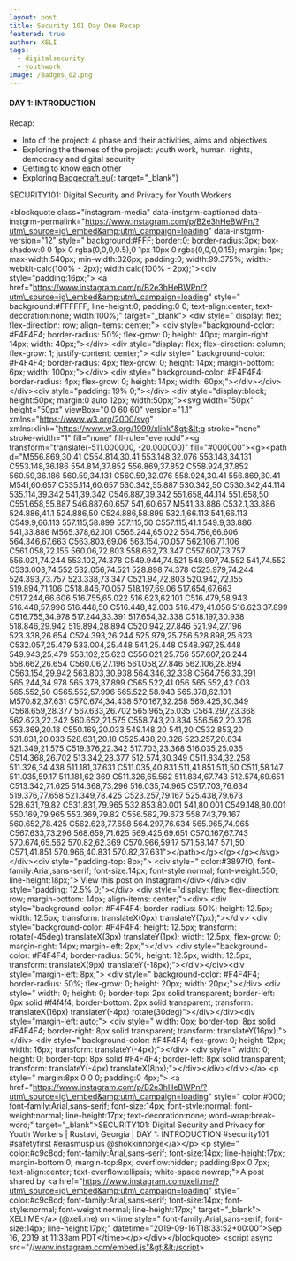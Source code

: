 ```yaml
---
layout: post
title: Security 101 Day One Recap
featured: true
author: XELI
tags:
  - digitalsecurity
  - youthwork
image: /Badges_02.png
---
```


#### DAY 1: INTRODUCTION

Recap:

* Into of the project: 4 phase and their activities, aims and objectives
* Exploring the themes of the project: youth work, human&nbsp; rights, democracy and digital security
* Getting to know each other
* Exploring [Badgecraft.eu](Badgecraft.eu){: target="_blank"}

SECURITY101: Digital Security and Privacy for Youth Workers

&lt;blockquote class="instagram-media" data-instgrm-captioned data-instgrm-permalink="https://www.instagram.com/p/B2e3hHeBWPn/?utm\_source=ig\_embed&amp;utm\_campaign=loading" data-instgrm-version="12" style=" background:\#FFF; border:0; border-radius:3px; box-shadow:0 0 1px 0 rgba(0,0,0,0.5),0 1px 10px 0 rgba(0,0,0,0.15); margin: 1px; max-width:540px; min-width:326px; padding:0; width:99.375%; width:-webkit-calc(100% - 2px); width:calc(100% - 2px);"&gt;&lt;div style="padding:16px;"&gt; &lt;a href="https://www.instagram.com/p/B2e3hHeBWPn/?utm\_source=ig\_embed&amp;utm\_campaign=loading" style=" background:\#FFFFFF; line-height:0; padding:0 0; text-align:center; text-decoration:none; width:100%;" target="\_blank"&gt; &lt;div style=" display: flex; flex-direction: row; align-items: center;"&gt; &lt;div style="background-color: \#F4F4F4; border-radius: 50%; flex-grow: 0; height: 40px; margin-right: 14px; width: 40px;"&gt;&lt;/div&gt; &lt;div style="display: flex; flex-direction: column; flex-grow: 1; justify-content: center;"&gt; &lt;div style=" background-color: \#F4F4F4; border-radius: 4px; flex-grow: 0; height: 14px; margin-bottom: 6px; width: 100px;"&gt;&lt;/div&gt; &lt;div style=" background-color: \#F4F4F4; border-radius: 4px; flex-grow: 0; height: 14px; width: 60px;"&gt;&lt;/div&gt;&lt;/div&gt;&lt;/div&gt;&lt;div style="padding: 19% 0;"&gt;&lt;/div&gt; &lt;div style="display:block; height:50px; margin:0 auto 12px; width:50px;"&gt;&lt;svg width="50px" height="50px" viewBox="0 0 60 60" version="1.1" xmlns="https://www.w3.org/2000/svg" xmlns:xlink="https://www.w3.org/1999/xlink"&gt;&lt;g stroke="none" stroke-width="1" fill="none" fill-rule="evenodd"&gt;&lt;g transform="translate(-511.000000, -20.000000)" fill="\#000000"&gt;&lt;g&gt;&lt;path d="M556.869,30.41 C554.814,30.41 553.148,32.076 553.148,34.131 C553.148,36.186 554.814,37.852 556.869,37.852 C558.924,37.852 560.59,36.186 560.59,34.131 C560.59,32.076 558.924,30.41 556.869,30.41 M541,60.657 C535.114,60.657 530.342,55.887 530.342,50 C530.342,44.114 535.114,39.342 541,39.342 C546.887,39.342 551.658,44.114 551.658,50 C551.658,55.887 546.887,60.657 541,60.657 M541,33.886 C532.1,33.886 524.886,41.1 524.886,50 C524.886,58.899 532.1,66.113 541,66.113 C549.9,66.113 557.115,58.899 557.115,50 C557.115,41.1 549.9,33.886 541,33.886 M565.378,62.101 C565.244,65.022 564.756,66.606 564.346,67.663 C563.803,69.06 563.154,70.057 562.106,71.106 C561.058,72.155 560.06,72.803 558.662,73.347 C557.607,73.757 556.021,74.244 553.102,74.378 C549.944,74.521 548.997,74.552 541,74.552 C533.003,74.552 532.056,74.521 528.898,74.378 C525.979,74.244 524.393,73.757 523.338,73.347 C521.94,72.803 520.942,72.155 519.894,71.106 C518.846,70.057 518.197,69.06 517.654,67.663 C517.244,66.606 516.755,65.022 516.623,62.101 C516.479,58.943 516.448,57.996 516.448,50 C516.448,42.003 516.479,41.056 516.623,37.899 C516.755,34.978 517.244,33.391 517.654,32.338 C518.197,30.938 518.846,29.942 519.894,28.894 C520.942,27.846 521.94,27.196 523.338,26.654 C524.393,26.244 525.979,25.756 528.898,25.623 C532.057,25.479 533.004,25.448 541,25.448 C548.997,25.448 549.943,25.479 553.102,25.623 C556.021,25.756 557.607,26.244 558.662,26.654 C560.06,27.196 561.058,27.846 562.106,28.894 C563.154,29.942 563.803,30.938 564.346,32.338 C564.756,33.391 565.244,34.978 565.378,37.899 C565.522,41.056 565.552,42.003 565.552,50 C565.552,57.996 565.522,58.943 565.378,62.101 M570.82,37.631 C570.674,34.438 570.167,32.258 569.425,30.349 C568.659,28.377 567.633,26.702 565.965,25.035 C564.297,23.368 562.623,22.342 560.652,21.575 C558.743,20.834 556.562,20.326 553.369,20.18 C550.169,20.033 549.148,20 541,20 C532.853,20 531.831,20.033 528.631,20.18 C525.438,20.326 523.257,20.834 521.349,21.575 C519.376,22.342 517.703,23.368 516.035,25.035 C514.368,26.702 513.342,28.377 512.574,30.349 C511.834,32.258 511.326,34.438 511.181,37.631 C511.035,40.831 511,41.851 511,50 C511,58.147 511.035,59.17 511.181,62.369 C511.326,65.562 511.834,67.743 512.574,69.651 C513.342,71.625 514.368,73.296 516.035,74.965 C517.703,76.634 519.376,77.658 521.349,78.425 C523.257,79.167 525.438,79.673 528.631,79.82 C531.831,79.965 532.853,80.001 541,80.001 C549.148,80.001 550.169,79.965 553.369,79.82 C556.562,79.673 558.743,79.167 560.652,78.425 C562.623,77.658 564.297,76.634 565.965,74.965 C567.633,73.296 568.659,71.625 569.425,69.651 C570.167,67.743 570.674,65.562 570.82,62.369 C570.966,59.17 571,58.147 571,50 C571,41.851 570.966,40.831 570.82,37.631"&gt;&lt;/path&gt;&lt;/g&gt;&lt;/g&gt;&lt;/g&gt;&lt;/svg&gt;&lt;/div&gt;&lt;div style="padding-top: 8px;"&gt; &lt;div style=" color:\#3897f0; font-family:Arial,sans-serif; font-size:14px; font-style:normal; font-weight:550; line-height:18px;"&gt; View this post on Instagram&lt;/div&gt;&lt;/div&gt;&lt;div style="padding: 12.5% 0;"&gt;&lt;/div&gt; &lt;div style="display: flex; flex-direction: row; margin-bottom: 14px; align-items: center;"&gt;&lt;div&gt; &lt;div style="background-color: \#F4F4F4; border-radius: 50%; height: 12.5px; width: 12.5px; transform: translateX(0px) translateY(7px);"&gt;&lt;/div&gt; &lt;div style="background-color: \#F4F4F4; height: 12.5px; transform: rotate(-45deg) translateX(3px) translateY(1px); width: 12.5px; flex-grow: 0; margin-right: 14px; margin-left: 2px;"&gt;&lt;/div&gt; &lt;div style="background-color: \#F4F4F4; border-radius: 50%; height: 12.5px; width: 12.5px; transform: translateX(9px) translateY(-18px);"&gt;&lt;/div&gt;&lt;/div&gt;&lt;div style="margin-left: 8px;"&gt; &lt;div style=" background-color: \#F4F4F4; border-radius: 50%; flex-grow: 0; height: 20px; width: 20px;"&gt;&lt;/div&gt; &lt;div style=" width: 0; height: 0; border-top: 2px solid transparent; border-left: 6px solid \#f4f4f4; border-bottom: 2px solid transparent; transform: translateX(16px) translateY(-4px) rotate(30deg)"&gt;&lt;/div&gt;&lt;/div&gt;&lt;div style="margin-left: auto;"&gt; &lt;div style=" width: 0px; border-top: 8px solid \#F4F4F4; border-right: 8px solid transparent; transform: translateY(16px);"&gt;&lt;/div&gt; &lt;div style=" background-color: \#F4F4F4; flex-grow: 0; height: 12px; width: 16px; transform: translateY(-4px);"&gt;&lt;/div&gt; &lt;div style=" width: 0; height: 0; border-top: 8px solid \#F4F4F4; border-left: 8px solid transparent; transform: translateY(-4px) translateX(8px);"&gt;&lt;/div&gt;&lt;/div&gt;&lt;/div&gt;&lt;/a&gt; &lt;p style=" margin:8px 0 0 0; padding:0 4px;"&gt; &lt;a href="https://www.instagram.com/p/B2e3hHeBWPn/?utm\_source=ig\_embed&amp;utm\_campaign=loading" style=" color:\#000; font-family:Arial,sans-serif; font-size:14px; font-style:normal; font-weight:normal; line-height:17px; text-decoration:none; word-wrap:break-word;" target="\_blank"&gt;SECURITY101: Digital Security and Privacy for Youth Workers \| Rustavi, Georgia \| DAY 1: INTRODUCTION \#security101 \#safetyfirst \#erasmusplus @shokkinnorge&lt;/a&gt;&lt;/p&gt; &lt;p style=" color:\#c9c8cd; font-family:Arial,sans-serif; font-size:14px; line-height:17px; margin-bottom:0; margin-top:8px; overflow:hidden; padding:8px 0 7px; text-align:center; text-overflow:ellipsis; white-space:nowrap;"&gt;A post shared by &lt;a href="https://www.instagram.com/xeli.me/?utm\_source=ig\_embed&amp;utm\_campaign=loading" style=" color:\#c9c8cd; font-family:Arial,sans-serif; font-size:14px; font-style:normal; font-weight:normal; line-height:17px;" target="\_blank"&gt; XELI.ME&lt;/a&gt; (@xeli.me) on &lt;time style=" font-family:Arial,sans-serif; font-size:14px; line-height:17px;" datetime="2019-09-16T18:33:52+00:00"&gt;Sep 16, 2019 at 11:33am PDT&lt;/time&gt;&lt;/p&gt;&lt;/div&gt;&lt;/blockquote&gt; &lt;script async src="//www.instagram.com/embed.js"&gt;&lt;/script&gt;